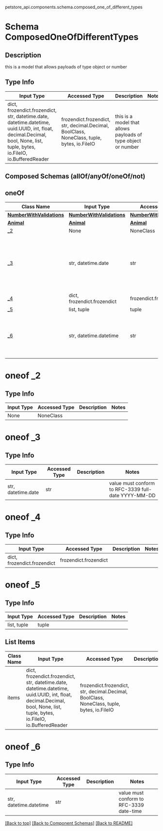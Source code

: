 petstore_api.components.schema.composed_one_of_different_types
# Schema ComposedOneOfDifferentTypes

## Description
this is a model that allows payloads of type object or number

## Type Info
Input Type | Accessed Type | Description | Notes
------------ | ------------- | ------------- | -------------
dict, frozendict.frozendict, str, datetime.date, datetime.datetime, uuid.UUID, int, float, decimal.Decimal, bool, None, list, tuple, bytes, io.FileIO, io.BufferedReader | frozendict.frozendict, str, decimal.Decimal, BoolClass, NoneClass, tuple, bytes, io.FileIO | this is a model that allows payloads of type object or number |

## Composed Schemas (allOf/anyOf/oneOf/not)
## oneOf
Class Name | Input Type | Accessed Type | Description | Notes
------------- | ------------- | ------------- | ------------- | -------------
[**NumberWithValidations**](number_with_validations.md) | [**NumberWithValidations**](number_with_validations.md) | [**NumberWithValidations**](number_with_validations.md) |  |
[**Animal**](animal.md) | [**Animal**](animal.md) | [**Animal**](animal.md) |  |
[_2](#oneof-_2) | None | NoneClass |  |
[_3](#oneof-_3) | str, datetime.date | str |  | value must conform to RFC-3339 full-date YYYY-MM-DD
[_4](#oneof-_4) | dict, frozendict.frozendict | frozendict.frozendict |  |
[_5](#oneof-_5) | list, tuple | tuple |  |
[_6](#oneof-_6) | str, datetime.datetime | str |  | value must conform to RFC-3339 date-time

# oneof _2

## Type Info
Input Type | Accessed Type | Description | Notes
------------ | ------------- | ------------- | -------------
None | NoneClass |  |

# oneof _3

## Type Info
Input Type | Accessed Type | Description | Notes
------------ | ------------- | ------------- | -------------
str, datetime.date | str |  | value must conform to RFC-3339 full-date YYYY-MM-DD

# oneof _4

## Type Info
Input Type | Accessed Type | Description | Notes
------------ | ------------- | ------------- | -------------
dict, frozendict.frozendict | frozendict.frozendict |  |

# oneof _5

## Type Info
Input Type | Accessed Type | Description | Notes
------------ | ------------- | ------------- | -------------
list, tuple | tuple |  |

## List Items
Class Name | Input Type | Accessed Type | Description | Notes
------------- | ------------- | ------------- | ------------- | -------------
items | dict, frozendict.frozendict, str, datetime.date, datetime.datetime, uuid.UUID, int, float, decimal.Decimal, bool, None, list, tuple, bytes, io.FileIO, io.BufferedReader | frozendict.frozendict, str, decimal.Decimal, BoolClass, NoneClass, tuple, bytes, io.FileIO |  |

# oneof _6

## Type Info
Input Type | Accessed Type | Description | Notes
------------ | ------------- | ------------- | -------------
str, datetime.datetime | str |  | value must conform to RFC-3339 date-time

[[Back to top]](#top) [[Back to Component Schemas]](../../../README.md#Component-Schemas) [[Back to README]](../../../README.md)
